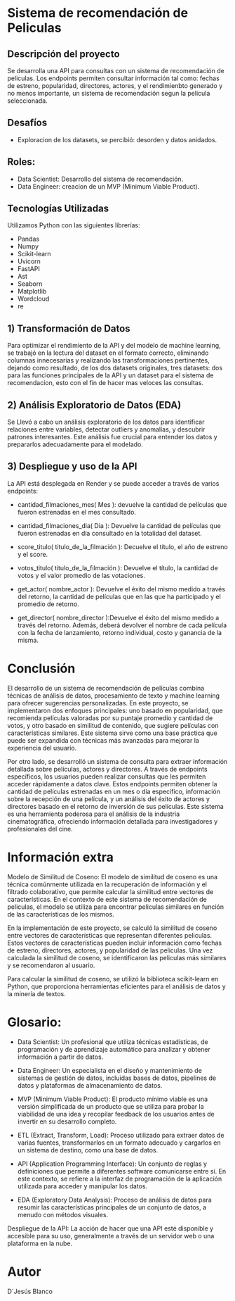 # Sistema de recomendación de Peliculas

## Descripción del proyecto
Se desarrolla una API para consultas con un sistema de recomendación de peliculas. Los endpoints permiten consultar información tal como: fechas de estreno, popularidad, directores, actores, y el rendimienbto generado y no menos importante, un sistema de recomendación segun la pelicula seleccionada.

## Desafíos 
- Exploracion de los datasets, se percibió:
desorden y datos anidados.
## Roles:
- Data Scientist: Desarrollo del sistema de recomendación.
- Data Engineer: creacion de un MVP (Minimum Viable Product).

## Tecnologías Utilizadas
Utilizamos Python con las siguientes librerías:

- Pandas
- Numpy
- Scikit-learn
- Uvicorn
- FastAPI
- Ast
- Seaborn
- Matplotlib
- Wordcloud
- re

## 1) Transformación de Datos
Para optimizar el rendimiento de la API y del modelo de machine learning, se trabajó en la lectura del dataset en el formato correcto, eliminando columnas innecesarias y realizando las transformaciones pertinentes, dejando como resultado, de los dos datasets originales, tres datasets: dos para las funciones principales de la API y un dataset para el sistema de recomendacion, esto con el fin de hacer mas veloces las consultas. 

## 2) Análisis Exploratorio de Datos (EDA)
Se Llevó a cabo un análisis exploratorio de los datos para identificar relaciones entre variables, detectar outliers y anomalías, y descubrir patrones interesantes. Este análisis fue crucial para entender los datos y prepararlos adecuadamente para el modelado.

## 3) Despliegue y uso de la API

La API está desplegada en Render y se puede acceder a través de varios endpoints:

- cantidad_filmaciones_mes( Mes ): devuelve la cantidad de películas que fueron estrenadas en el mes consultado.
                    
- cantidad_filmaciones_dia( Dia ): Devuelve la cantidad de películas que fueron estrenadas en día consultado en la totalidad del dataset.
                   
- score_titulo( titulo_de_la_filmación ): Decuelve el título, el año de estreno y el score.
                    
- votos_titulo( titulo_de_la_filmación ): Devuelve el título, la cantidad de votos y el valor promedio de las votaciones.

- get_actor( nombre_actor ): Devuelve el éxito del mismo medido a través del retorno, la cantidad de películas que en las que ha participado y el promedio de retorno. 

- get_director( nombre_director ):Devuelve el éxito del mismo medido a través del retorno. Además, deberá devolver el nombre de cada película con la fecha de lanzamiento, retorno individual, costo y ganancia de la misma.

# Conclusión

El desarrollo de un sistema de recomendación de películas combina técnicas de análisis de datos, procesamiento de texto y machine learning para ofrecer sugerencias personalizadas. En este proyecto, se implementaron dos enfoques principales: uno basado en popularidad, que recomienda películas valoradas por su puntaje promedio y cantidad de votos, y otro basado en similitud de contenido, que sugiere películas con características similares. Este sistema sirve como una base práctica que puede ser expandida con técnicas más avanzadas para mejorar la experiencia del usuario.

Por otro lado, se desarrolló un sistema de consulta para extraer información detallada sobre películas, actores y directores. A través de endpoints específicos, los usuarios pueden realizar consultas que les permiten acceder rápidamente a datos clave. Estos endpoints permiten obtener la cantidad de películas estrenadas en un mes o día específico, información sobre la recepción de una película, y un análisis del éxito de actores y directores basado en el retorno de inversión de sus películas. Este sistema es una herramienta poderosa para el análisis de la industria cinematográfica, ofreciendo información detallada para investigadores y profesionales del cine.

# Información extra

Modelo de Similitud de Coseno:
El modelo de similitud de coseno es una técnica comúnmente utilizada en la recuperación de información y el filtrado colaborativo, que permite calcular la similitud entre vectores de características. En el contexto de este sistema de recomendación de peliculas, el modelo se utiliza para encontrar peliculas similares en función de las características de los mismos.

En la implementación de este proyecto, se calculó la similitud de coseno entre vectores de características que representan diferentes peliculas. Estos vectores de características pueden incluir información como fechas de estreno, directores, actores, y popularidad de las peliculas. Una vez calculada la similitud de coseno, se identificaron las peliculas más similares y se recomendaron al usuario.

Para calcular la similitud de coseno, se utilizó la biblioteca scikit-learn en Python, que proporciona herramientas eficientes para el análisis de datos y la minería de textos.

# Glosario:
- Data Scientist: Un profesional que utiliza técnicas estadísticas, de programación y de aprendizaje automático para analizar y obtener información a partir de datos.

- Data Engineer: Un especialista en el diseño y mantenimiento de sistemas de gestión de datos, incluidas bases de datos, pipelines de datos y plataformas de almacenamiento de datos.

- MVP (Minimum Viable Product): El producto mínimo viable es una versión simplificada de un producto que se utiliza para probar la viabilidad de una idea y recopilar feedback de los usuarios antes de invertir en su desarrollo completo.

- ETL (Extract, Transform, Load): Proceso utilizado para extraer datos de varias fuentes, transformarlos en un formato adecuado y cargarlos en un sistema de destino, como una base de datos.

- API (Application Programming Interface): Un conjunto de reglas y definiciones que permite a diferentes software comunicarse entre sí. En este contexto, se refiere a la interfaz de programación de la aplicación utilizada para acceder y manipular los datos.

- EDA (Exploratory Data Analysis): Proceso de análisis de datos para resumir las características principales de un conjunto de datos, a menudo con métodos visuales.

Despliegue de la API: La acción de hacer que una API esté disponible y accesible para su uso, generalmente a través de un servidor web o una plataforma en la nube.

# Autor

D´Jesús Blanco 
